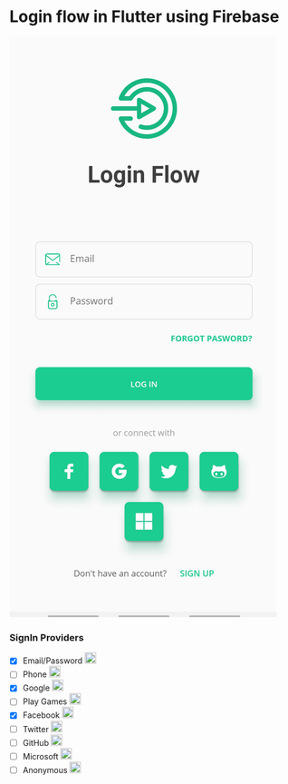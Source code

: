 <!-- markdownlint-disable MD001 -->
<!-- markdownlint-disable MD033 -->

# Login flow in Flutter using Firebase

<img src="https://github.com/bharat-1809/login_signup_flutter/blob/master/logSup.jpg">

### SignIn Providers

- [x] Email/Password <img src="https://www.gstatic.com/mobilesdk/160409_mobilesdk/images/auth_service_email.svg" height="20" width="20">
- [ ] Phone <img src="https://www.gstatic.com/mobilesdk/170501_mobilesdk/auth_service_phone.svg" height="20" width="20">
- [x] Google <img src="https://www.gstatic.com/mobilesdk/160512_mobilesdk/auth_service_google.svg" height="20" width="20">
- [ ] Play Games <img src="https://www.gstatic.com/mobilesdk/171005_mobilesdk/auth_service_play_games.svg" height="20" width="20">
- [x] Facebook <img src="https://www.gstatic.com/mobilesdk/160409_mobilesdk/images/auth_service_facebook.svg" height="20" width="20">
- [ ] Twitter <img src="https://www.gstatic.com/mobilesdk/160409_mobilesdk/images/auth_service_twitter.svg" height="20" width="20">
- [ ] GitHub <img src="https://www.gstatic.com/mobilesdk/160409_mobilesdk/images/auth_service_github.svg" height="20" width="20">
- [ ] Microsoft <img src="https://www.gstatic.com/mobilesdk/170404_mobilesdk/auth_service_mslive.svg" height="20" width="20">
- [ ] Anonymous <img src="https://www.gstatic.com/mobilesdk/160409_mobilesdk/images/auth_service_anonymous.svg" height="20" width="20">

<!-- ##### I don't have a Mac so excuse me for not including Apple and Game Center login -->
